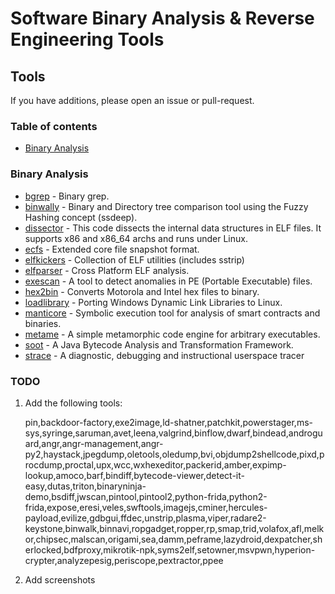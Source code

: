 # Software Binary Analysis & Reverse Engineering Tools

## Tools

If you have additions, please open an issue or pull-request.

### Table of contents
* [Binary Analysis](#BinaryAnalysis)



### <A NAME="BinaryAnalysis"></A> Binary Analysis
- [bgrep](https://github.com/tmbinc/bgrep) - Binary grep.
- [binwally](https://binary.ninja/demo/) - Binary and Directory tree comparison tool using the Fuzzy Hashing concept (ssdeep).
- [dissector](dissectorhttps://packetstormsecurity.com/files/125972/Coloured-ELF-File-Dissector.html) - This code dissects the internal data structures in ELF files. It supports x86 and x86_64 archs and runs under Linux.
- [ecfs](https://github.com/elfmaster/ecfs) - Extended core file snapshot format.
- [elfkickers](https://www.google.com/search?btnI=1&q=elfkickers) - Collection of ELF utilities (includes sstrip)
- [elfparser](https://github.com/jacob-baines/elfparser) - Cross Platform ELF analysis.
- [exescan](https://github.com/cysinfo/Exescan) - A tool to detect anomalies in PE (Portable Executable) files.
- [hex2bin](http://hex2bin.sourceforge.net/) - Converts Motorola and Intel hex files to binary.
- [loadlibrary](https://github.com/taviso/loadlibrary) - Porting Windows Dynamic Link Libraries to Linux.
- [manticore](https://github.com/trailofbits/manticore) - Symbolic execution tool for analysis of smart contracts and binaries.
- [metame](https://github.com/a0rtega/metame) - A simple metamorphic code engine for arbitrary executables.
- [soot](https://github.com/Sable/soot) - A Java Bytecode Analysis and Transformation Framework.
- [strace](https://strace.io/) - A diagnostic, debugging and instructional userspace tracer


### TODO
1. Add the following tools:

    pin,backdoor-factory,exe2image,ld-shatner,patchkit,powerstager,ms-sys,syringe,saruman,avet,leena,valgrind,binflow,dwarf,bindead,androguard,angr,angr-management,angr-py2,haystack,jpegdump,oletools,oledump,bvi,objdump2shellcode,pixd,procdump,proctal,upx,wcc,wxhexeditor,packerid,amber,expimp-lookup,amoco,barf,bindiff,bytecode-viewer,detect-it-easy,dutas,triton,binaryninja-demo,bsdiff,jwscan,pintool,pintool2,python-frida,python2-frida,expose,eresi,veles,swftools,imagejs,cminer,hercules-payload,evilize,gdbgui,ffdec,unstrip,plasma,viper,radare2-keystone,binwalk,binnavi,ropgadget,ropper,rp,smap,trid,volafox,afl,melkor,chipsec,malscan,origami,sea,damm,peframe,lazydroid,dexpatcher,sherlocked,bdfproxy,mikrotik-npk,syms2elf,setowner,msvpwn,hyperion-crypter,analyzepesig,periscope,pextractor,ppee

2. Add screenshots